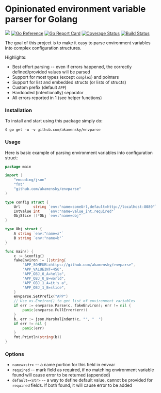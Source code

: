# Opinionated environment variable parser for Golang

[![](https://img.shields.io/static/v1?label=Sponsor&message=%E2%9D%A4&logo=GitHub&color=%23fe8e86)](https://github.com/sponsors/akamensky) [![Go Reference](https://pkg.go.dev/badge/github.com/akamensky/envparse.svg)](https://pkg.go.dev/github.com/akamensky/envparse) [![Go Report Card](https://goreportcard.com/badge/github.com/akamensky/envparse)](https://goreportcard.com/report/github.com/akamensky/envparse) [![Coverage Status](https://coveralls.io/repos/github/akamensky/envparse/badge.svg?branch=master)](https://coveralls.io/github/akamensky/envparse?branch=master) [![Build Status](https://travis-ci.org/akamensky/envparse.svg?branch=master)](https://travis-ci.org/akamensky/envparse)

The goal of this project is to make it easy to parse environment variables into complex configuration structures.

Highlights:
* Best effort parsing -- even if errors happened, the correctly defined/provided values will be parsed
* Support for most types (except `complex`) and pointers
* Support for list and embedded structs (or lists of structs)
* Custom prefix (default `APP`)
* Hardcoded (intentionally) separator `_`
* All errors reported in 1 (see helper functions)

### Installation

To install and start using this package simply do:

```
$ go get -u -v github.com/akamensky/envparse
```

### Usage

Here is basic example of parsing environment variables into configuration struct:

```go
package main

import (
	"encoding/json"
	"fmt"
	"github.com/akamensky/envparse"
)

type config struct {
	Url      string `env:"name=someUrl,default=http://localhost:8080"`
	IntValue int    `env:"name=value_int,required"`
	ObjSlice []*Obj `env:"name=obj"`
}

type Obj struct {
	A string `env:"name=a"`
	B string `env:"name=b"`
}

func main() {
	c := &config{}
	fakeEnviron := []string{
		"APP_SOMEURL=https://github.com/akamensky/envparse",
		"APP_VALUEINT=456",
		"APP_OBJ_0_A=hello",
		"APP_OBJ_0_B=world",
		"APP_OBJ_1_A=it's a",
		"APP_OBJ_1_B=slice",
    }
	envparse.SetPrefix("APP")
	// Use os.Environ() to get list of environment variables
	if err := envparse.Parse(c, fakeEnviron); err != nil {
		panic(envparse.FullError(err))
	}
	b, err := json.MarshalIndent(c, "", "  ")
	if err != nil {
		panic(err)
    }
	fmt.Println(string(b))
}
```

### Options

* `name=<str>` -- a name portion for this field in envvar
* `required` -- mark field as required, if no matching environment variable found will cause error to be returned (appended)
* `default=<str>` -- a way to define default value, cannot be provided for `required` fields. If both found, it will cause error to be added

